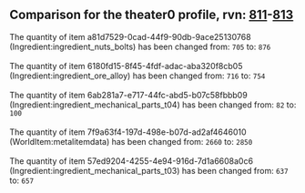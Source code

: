 ## Comparison for the theater0 profile, rvn: [811](https://github.com/PRO100KatYT/FortniteProfileRevisions/tree/main/profiles/theater0/811%20theater0.json)-[813](https://github.com/PRO100KatYT/FortniteProfileRevisions/tree/main/profiles/theater0/813%20theater0.json)

The quantity of item a81d7529-0cad-44f9-90db-9ace25130768 (Ingredient:ingredient_nuts_bolts) has been changed from: `705` to: `876`
<br><br>
The quantity of item 6180fd15-8f45-4fdf-adac-aba320f8cb05 (Ingredient:ingredient_ore_alloy) has been changed from: `716` to: `754`
<br><br>
The quantity of item 6ab281a7-e717-44fc-abd5-b07c58fbbb09 (Ingredient:ingredient_mechanical_parts_t04) has been changed from: `82` to: `100`
<br><br>
The quantity of item 7f9a63f4-197d-498e-b07d-ad2af4646010 (WorldItem:metalitemdata) has been changed from: `2660` to: `2850`
<br><br>
The quantity of item 57ed9204-4255-4e94-916d-7d1a6608a0c6 (Ingredient:ingredient_mechanical_parts_t03) has been changed from: `637` to: `657`
<br><br>
